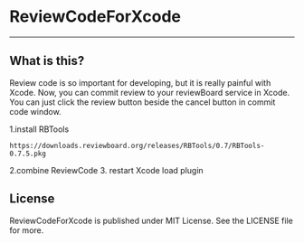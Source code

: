 # ReviewCodeForXcode
---

## What is this?

Review code is so important for developing, but it is really painful with Xcode. Now, you can commit review to your reviewBoard service in Xcode. You can just click the review button beside the cancel button in commit code window.

1.install RBTools
```
https://downloads.reviewboard.org/releases/RBTools/0.7/RBTools-0.7.5.pkg
```
2.combine ReviewCode
3. restart Xcode load plugin

## License

ReviewCodeForXcode is published under MIT License. See the LICENSE file for more.

